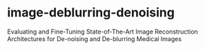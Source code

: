 # image-deblurring-denoising
Evaluating and Fine-Tuning State-of-The-Art Image Reconstruction Architectures for De-noising and De-blurring Medical Images
